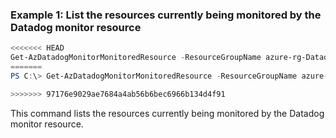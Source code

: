 ### Example 1: List the resources currently being monitored by the Datadog monitor resource
```powershell
<<<<<<< HEAD
Get-AzDatadogMonitorMonitoredResource -ResourceGroupName azure-rg-Datadog -Name Datadog
=======
PS C:\> Get-AzDatadogMonitorMonitoredResource -ResourceGroupName azure-rg-Datadog -Name Datadog

>>>>>>> 97176e9029ae7684a4ab56b6bec6966b134d4f91
```

This command lists the resources currently being monitored by the Datadog monitor resource.

